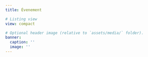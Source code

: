 ```yaml
---
title: Évenement

# Listing view
view: compact

# Optional header image (relative to `assets/media/` folder).
banner:
  caption: ''
  image: ''
---
```

